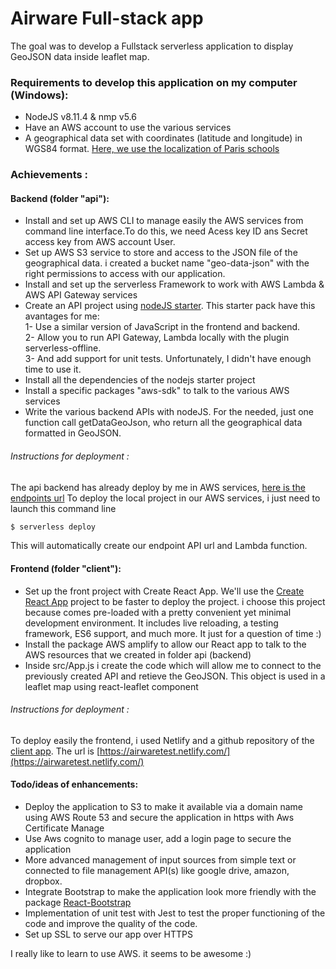 # Airware Full-stack app

The goal was to develop a Fullstack serverless application to display GeoJSON data inside leaflet map.

### Requirements to develop this application on my computer (Windows):
- NodeJS v8.11.4 & nmp v5.6
- Have an AWS account to use the various services
- A geographical data set with coordinates (latitude and longitude) in WGS84 format. [Here, we use the localization of Paris schools](https://www.data.gouv.fr/fr/datasets/etablissements-scolaires-2/) 

### Achievements :
#### Backend (folder "api"):
- Install and set up AWS CLI to manage easily the AWS services from command line interface.To do this, we need Acess key ID ans Secret access key from AWS account User.
- Set up AWS S3 service to store and access to the JSON file of the geographical data. i created a bucket name "geo-data-json" with the right permissions to access with our application.
- Install and set up the serverless Framework to work with AWS Lambda & AWS API Gateway services
- Create an API project using [nodeJS starter](https://github.com/AnomalyInnovations/serverless-nodejs-starter).
This starter pack have this avantages for me:  
 1- Use a similar version of JavaScript in the frontend and backend.  
 2- Allow you to run API Gateway, Lambda locally with the plugin serverless-offline.  
 3- And add support for unit tests. Unfortunately, I didn't have enough time to use it.  
- Install all the dependencies of the nodejs starter project
- Install a specific packages "aws-sdk" to talk to the various AWS services
- Write the various backend APIs with nodeJS. For the needed, just one function call getDataGeoJson, who return all the geographical data formatted in GeoJSON.
###### Instructions for deployment :
The api backend has already deploy by me in AWS services, [here is the endpoints url](https://awtpiluamk.execute-api.eu-west-3.amazonaws.com/dev/airwaretest)
To deploy the local project in our AWS services, i just need to launch this command line
``` bash
$ serverless deploy
```
This will automatically create our endpoint API url and Lambda function.

#### Frontend (folder "client"):
- Set up the front project with Create React App. We'll use the [Create React App](https://github.com/facebook/create-react-app/blob/next/README.md#create-react-app-) project to be faster to deploy the project.
i choose this project because comes pre-loaded with a pretty convenient yet minimal development environment. It includes live reloading, a testing framework, ES6 support, and much more. It just for a question of time :)
- Install the package AWS amplify to allow our React app to talk to the AWS resources that we created in folder api (backend)
- Inside src/App.js i create the code which will allow me to connect to the previously created API and retieve the GeoJSON. This object is used in a leaflet map using react-leaflet component
###### Instructions for deployment :
To deploy easily the frontend, i used Netlify and a github repository of the [client app](https://github.com/alexfroger/airwareclientapp). The url is [https://airwaretest.netlify.com/](https://airwaretest.netlify.com/)

#### Todo/ideas of enhancements:
- Deploy the application to S3 to make it available via a domain name using AWS Route 53 and secure the application in https with Aws Certificate Manage
- Use Aws cognito to manage user, add a login page to secure the application
- More advanced management of input sources from simple text or connected to file management API(s) like google drive, amazon, dropbox.
- Integrate Bootstrap to make the application look more friendly with the package [React-Bootstrap](https://react-bootstrap.github.io/)
- Implementation of unit test with Jest to test the proper functioning of the code and improve the quality of the code.
- Set up SSL to serve our app over HTTPS

I really like to learn to use AWS. it seems to be awesome :)
